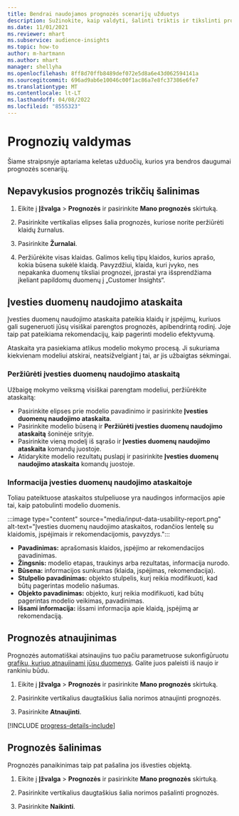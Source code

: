```yaml
---
title: Bendrai naudojamos prognozės scenarijų užduotys
description: Sužinokite, kaip valdyti, šalinti triktis ir tikslinti prognozes.
ms.date: 11/01/2021
ms.reviewer: mhart
ms.subservice: audience-insights
ms.topic: how-to
author: m-hartmann
ms.author: mhart
manager: shellyha
ms.openlocfilehash: 8ff8d70ffb8489def072e5d8a6e43d062594141a
ms.sourcegitcommit: 696ad9ab6e10046c00f1ac86a7e8fc37386e6fe7
ms.translationtype: MT
ms.contentlocale: lt-LT
ms.lasthandoff: 04/08/2022
ms.locfileid: "8555323"
---
```

# <a name="manage-predictions"></a>Prognozių valdymas

Šiame straipsnyje aptariama keletas užduočių, kurios yra bendros daugumai prognozės scenarijų.

## <a name="troubleshoot-a-failed-prediction"></a>Nepavykusios prognozės trikčių šalinimas

1. Eikite į **Įžvalga** > **Prognozės** ir pasirinkite **Mano prognozės** skirtuką.

1. Pasirinkite vertikalias elipses šalia prognozės, kuriose norite peržiūrėti klaidų žurnalus.

1. Pasirinkite **Žurnalai**.

1. Peržiūrėkite visas klaidas. Galimos kelių tipų klaidos, kurios aprašo, kokia būsena sukėlė klaidą. Pavyzdžiui, klaida, kuri įvyko, nes nepakanka duomenų tiksliai prognozei, įprastai yra išsprendžiama įkeliant papildomų duomenų į „Customer Insights“.

## <a name="input-data-usability-report"></a>Įvesties duomenų naudojimo ataskaita

Įvesties duomenų naudojimo ataskaita pateikia klaidų ir įspėjimų, kuriuos gali sugeneruoti jūsų visiškai parengtos prognozės, apibendrintą rodinį. Joje taip pat pateikiama rekomendacijų, kaip pagerinti modelio efektyvumą.

Ataskaita yra pasiekiama atlikus modelio mokymo procesą. Ji sukuriama kiekvienam modeliui atskirai, neatsižvelgiant į tai, ar jis užbaigtas sėkmingai.

### <a name="view-the-input-data-usability-report"></a>Peržiūrėti įvesties duomenų naudojimo ataskaitą

Užbaigę mokymo veiksmą visiškai parengtam modeliui, peržiūrėkite ataskaitą:
- Pasirinkite elipses prie modelio pavadinimo ir pasirinkite **Įvesties duomenų naudojimo ataskaita**.
- Pasirinkite modelio būseną ir **Peržiūrėti įvesties duomenų naudojimo ataskaitą** šoninėje srityje.
- Pasirinkite vieną modelį iš sąrašo ir **Įvesties duomenų naudojimo ataskaita** komandų juostoje.
- Atidarykite modelio rezultatų puslapį ir pasirinkite **Įvesties duomenų naudojimo ataskaita** komandų juostoje.

### <a name="information-in-the-input-data-usability-report"></a>Informacija įvesties duomenų naudojimo ataskaitoje

Toliau pateiktuose ataskaitos stulpeliuose yra naudingos informacijos apie tai, kaip patobulinti modelio duomenis.

:::image type="content" source="media/input-data-usability-report.png" alt-text="Įvesties duomenų naudojimo ataskaitos, rodančios lentelę su klaidomis, įspėjimais ir rekomendacijomis, pavyzdys.":::

- **Pavadinimas:** aprašomasis klaidos, įspėjimo ar rekomendacijos pavadinimas.
- **Žingsnis:** modelio etapas, traukinys arba rezultatas, informacija nurodo.
- **Būsena:** informacijos sunkumas (klaida, įspėjimas, rekomendacija).
- **Stulpelio pavadinimas:** objekto stulpelis, kurį reikia modifikuoti, kad būtų pagerintas modelio našumas.
- **Objekto pavadinimas:** objekto, kurį reikia modifikuoti, kad būtų pagerintas modelio veikimas, pavadinimas.
- **Išsami informacija:** išsami informacija apie klaidą, įspėjimą ar rekomendaciją.

## <a name="refresh-a-prediction"></a>Prognozės atnaujinimas

Prognozės automatiškai atsinaujins tuo pačiu parametruose sukonfigūruotu [grafiku, kuriuo atnaujinami jūsų duomenys](system.md#schedule-tab). Galite juos paleisti iš naujo ir rankiniu būdu.

1. Eikite į **Įžvalga** > **Prognozės** ir pasirinkite **Mano prognozės** skirtuką.

1. Pasirinkite vertikalius daugtaškius šalia norimos atnaujinti prognozės.

1. Pasirinkite **Atnaujinti**.

[!INCLUDE [progress-details-include](../includes/progress-details-pane.md)]

## <a name="delete-a-prediction"></a>Prognozės šalinimas

Prognozės panaikinimas taip pat pašalina jos išvesties objektą.

1. Eikite į **Įžvalga** > **Prognozės** ir pasirinkite **Mano prognozės** skirtuką.

1. Pasirinkite vertikalius daugtaškius šalia norimos pašalinti prognozės.

1. Pasirinkite **Naikinti**.
